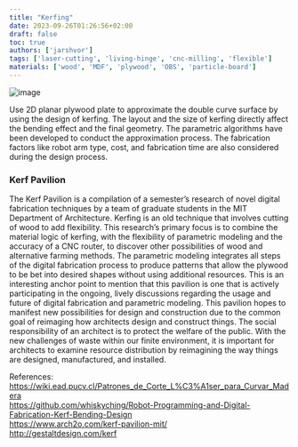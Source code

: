 ```yaml
---
title: "Kerfing"
date: 2023-09-26T01:26:56+02:00
draft: false
toc: true
authors: ['jarshvor']
tags: ['laser-cutting', 'living-hinge', 'cnc-milling', 'flexible']
materials: ['wood', 'MDF', 'plywood', 'OBS', 'particle-board']
---
```


![image](images/picture1.png)

Use 2D planar plywood plate to approximate the double curve surface by using the design of kerfing. The layout and the size of kerfing directly affect the bending effect and the final geometry. The parametric algorithms have been developed to conduct the approximation process. The fabrication factors like robot arm type, cost, and fabrication time are also considered during the design process.

###  Kerf Pavilion

The Kerf Pavilion is a compilation of a semester’s research of novel digital fabrication techniques by a team of graduate students in the MIT Department of Architecture. Kerfing is an old technique that involves cutting of wood to add flexibility. This research’s primary focus is to combine the material logic of kerfing, with the flexibility of parametric modeling and the accuracy of a CNC router, to discover other possibilities of wood and alternative farming methods. The parametric modeling integrates all steps of the digital fabrication process to produce patterns that allow the plywood to be bet into desired shapes without using additional resources. This is an interesting anchor point to mention that this pavilion is one that is actively participating in the ongoing, lively discussions regarding the usage and future of digital fabrication and parametric modeling. This pavilion hopes to manifest new possibilities for design and construction due to the common goal of reimaging how architects design and construct things. The social responsibility of an architect is to protect the welfare of the public. With the new challenges of waste within our finite environment, it is important for architects to examine resource distribution by reimagining the way things are designed, manufactured, and installed.


References:  
https://wiki.ead.pucv.cl/Patrones_de_Corte_L%C3%A1ser_para_Curvar_Madera  
https://github.com/whiskyching/Robot-Programming-and-Digital-Fabrication-Kerf-Bending-Design  
https://www.arch2o.com/kerf-pavilion-mit/  
http://gestaltdesign.com/kerf  

